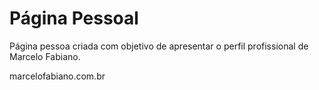 # Página Pessoal

Página pessoa criada com objetivo de apresentar o perfil profissional de Marcelo Fabiano.

marcelofabiano.com.br